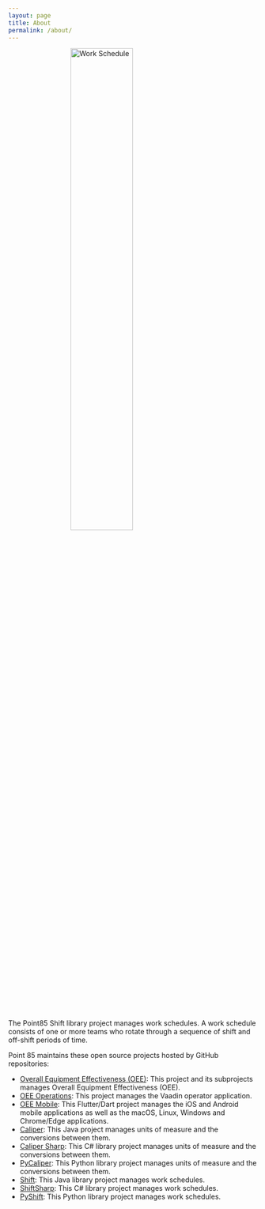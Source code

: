 ```yaml
---
layout: page
title: About
permalink: /about/
---
```

<img src="../resources/images/WorkSchedule.jpg" alt="Work Schedule" style="width:50%; display: block; margin-left: auto; margin-right: auto;"> 

The Point85 Shift library project manages work schedules.  A work schedule consists of one or more teams who rotate through a sequence of shift and off-shift periods of time.

Point 85 maintains these open source projects hosted by GitHub repositories:
- [Overall Equipment Effectiveness (OEE)](https://github.com/point85/OEE-Designer):  This project and its subprojects manages Overall Equipment Effectiveness (OEE).
- [OEE Operations](https://github.com/point85/OEE-Operations):  This project manages the Vaadin operator application.
- [OEE Mobile](https://github.com/point85/OEE-Mobile):  This Flutter/Dart project manages the iOS and Android mobile applications as well as the macOS, Linux, Windows and Chrome/Edge applications.
- [Caliper](https://github.com/point85/caliper): This Java project manages units of measure and the conversions between them.
- [Caliper Sharp](https://github.com/point85/CaliperSharp):  This C# library project manages units of measure and the conversions between them.
- [PyCaliper](https://github.com/point85/PyCaliper): This Python library project manages units of measure and the conversions between them.
- [Shift](https://github.com/point85/Shift): This Java library project manages work schedules.
- [ShiftSharp](https://github.com/point85/ShiftSharp): This C# library project manages work schedules.
- [PyShift](https://github.com/point85/PyShift):  This Python library project manages work schedules.


